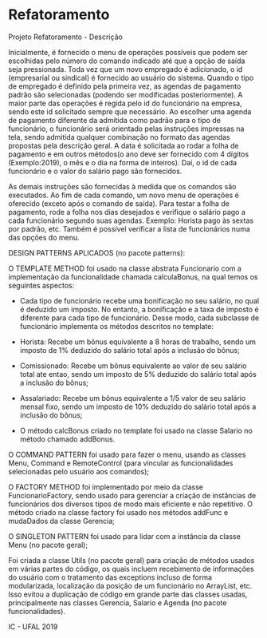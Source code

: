 # Refatoramento

Projeto Refatoramento - Descrição

Inicialmente, é fornecido o menu de operações possíveis que podem ser escolhidas pelo número do comando indicado até que a opção de saída seja pressionada. Toda vez que um novo empregado é adicionado, o id (empresarial ou sindical) é fornecido ao usuário do sistema. Quando o tipo de empregado é definido pela primeira vez, as agendas de pagamento padrão são selecionadas (podendo ser modificadas posteriormente). A maior parte das operações é regida pelo id do funcionário na empresa, sendo este id solicitado sempre que necessário. Ao escolher uma agenda de pagamento diferente da admitida como padrão para o tipo de funcionário, o funcionário será orientado pelas instruções impressas na tela, sendo admitida qualquer combinação no formato das agendas propostas pela descrição geral. A data é solicitada ao rodar a folha de pagamento e em outros métodos(o ano deve ser fornecido com 4 dígitos (Exemplo:2019), o mês e o dia na forma de inteiros). Daí, o id de cada funcionário e o valor do salário pago são fornecidos.

As demais instruções são fornecidas à medida que os comandos são executados. Ao fim de cada comando, um novo menu de operações é oferecido (exceto após o comando de saída). Para testar a folha de pagamento, rode a folha nos dias desejados e verifique o salário pago a cada funcionário segundo suas agendas. Exemplo: Horista pago às sextas por padrão, etc. Também é possível verificar a lista de funcionários numa das opções do menu.

DESIGN PATTERNS APLICADOS (no pacote patterns):

O TEMPLATE METHOD foi usado na classe abstrata Funcionario com a implementação da funcionalidade chamada calculaBonus, na qual temos os seguintes aspectos:

- Cada tipo de funcionário recebe uma bonificação no seu salário, no qual é deduzido um imposto. No entanto, a bonificação e a taxa de imposto é diferente para cada tipo de funcionário. Desse modo, cada subclasse de funcionário implementa os métodos descritos no template:

- Horista: Recebe um bônus equivalente a 8 horas de trabalho, sendo um imposto de 1% deduzido do salário total após a inclusão do bônus;
- Comissionado: Recebe um bônus equivalente ao valor de seu salário total ate entao, sendo um imposto de 5% deduzido do salário total após a inclusão do bônus;
- Assalariado: Recebe um bônus equivalente a 1/5 valor de seu salário mensal fixo, sendo um imposto de 10% deduzido do salário total após a inclusão do bônus;

- O método calcBonus criado no template foi usado na classe Salario no método chamado addBonus.

O COMMAND PATTERN foi usado para fazer o menu, usando as classes Menu, Command e RemoteControl (para vincular as funcionalidades selecionadas pelo usuário aos comandos); 

O FACTORY METHOD foi implementado por meio da classe FuncionarioFactory, sendo usado para gerenciar a criação de instâncias de funcionários dos diversos tipos de modo mais eficiente e não repetitivo. O método criado na classe factory foi usado nos métodos addFunc e mudaDados da classe Gerencia;

O SINGLETON PATTERN foi usado para lidar com a instância da classe Menu (no pacote geral);

Foi criada a classe Utils (no pacote geral) para criação de métodos usados em várias partes do código, os quais incluem recebimento de informações do usuário com o tratamento das exceptions incluso de forma modularizada, localização da posição de um funcionário no ArrayList, etc. Isso evitou a duplicação de código em grande parte das classes usadas, principalmente nas classes Gerencia, Salario e Agenda (no pacote funcionalidades).

IC - UFAL 2019
